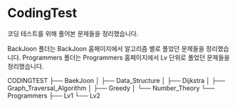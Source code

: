 # CodingTest

코딩 테스트를 위해 풀어본 문제들을 정리했습니다.

BackJoon 폴더는 BackJoon 홈페이지에서 알고리즘 별로 풀었던 문제들을 정리했습니다.
Programmers 폴더는 Programmers 홈페이지에서 Lv 단위로 풀었던 문제들을 정리했습니다.

CODINGTEST
├── BaekJoon
│ ├── Data_Structure
│ ├── Dijkstra
│ ├── Graph_Traversal_Algorithm
│ ├── Greedy
│ └── Number_Theory
└── Programmers
├── Lv1
└── Lv2

